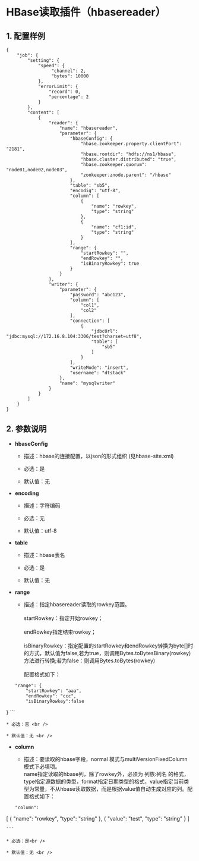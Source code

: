 # HBase读取插件（hbasereader）

## 1. 配置样例

```
{
    "job": {
        "setting": {
            "speed": {
                 "channel": 2,
                 "bytes": 10000
            },
            "errorLimit": {
                "record": 0,
                "percentage": 2
            }
        },
        "content": [
            {
                "reader": {
                    "name": "hbasereader",
                    "parameter": {
                        "hbaseConfig": {
                            "hbase.zookeeper.property.clientPort": "2181",
                            "hbase.rootdir": "hdfs://ns1/hbase",
                            "hbase.cluster.distributed": "true",
                            "hbase.zookeeper.quorum": "node01,node02,node03",
                            "zookeeper.znode.parent": "/hbase"
                        },
                        "table": "sb5",
                        "encodig": "utf-8",
                        "column": [
                            {
                                "name": "rowkey",
                                "type": "string"
                            },
                            {
                                "name": "cf1:id",
                                "type": "string"
                            }
                        ],
                        "range": {
                            "startRowkey": "",
                            "endRowkey": "",
                            "isBinaryRowkey": true
                        }
                    }
                },
                "writer": {
                    "parameter": {
                        "password": "abc123",
                        "column": [
                            "col1",
                            "col2"
                        ],
                        "connection": [
                            {
                                "jdbcUrl": "jdbc:mysql://172.16.8.104:3306/test?charset=utf8",
                                "table": [
                                    "sb5"
                                ]
                            }
                        ],
                        "writeMode": "insert",
                        "username": "dtstack"
                    },
                    "name": "mysqlwriter"
                }
            }
        ]
    }
}

```

## 2. 参数说明

* **hbaseConfig**

	* 描述：hbase的连接配置，以json的形式组织 (见hbase-site.xml)<br />

	* 必选：是 <br />

	* 默认值：无 <br />
	
* **encoding**

	* 描述：字符编码<br />

	* 必选：无 <br />

	* 默认值：utf-8 <br />
	
* **table**

	* 描述：hbase表名 <br />

	* 必选：是 <br />

	* 默认值：无 <br />
	
* **range**

	* 描述：指定hbasereader读取的rowkey范围。<br />   
	startRowkey：指定开始rowkey；<br />   
	endRowkey指定结束rowkey；<br />  
	isBinaryRowkey：指定配置的startRowkey和endRowkey转换为byte[]时的方式，默认值为false,若为true，则调用Bytes.toBytesBinary(rowkey)方法进行转换;若为false：则调用Bytes.toBytes(rowkey)<br />  
	配置格式如下：   
	
	```
	"range": {
  		"startRowkey": "aaa",
  		"endRowkey": "ccc",
  		"isBinaryRowkey":false
}
	```
	<br />
	  
	* 必选：否 <br />
 
	* 默认值：无 <br />

* **column**

	* 描述：要读取的hbase字段，normal 模式与multiVersionFixedColumn 模式下必填项。    
	name指定读取的hbase列，除了rowkey外，必须为 列族:列名 的格式，type指定源数据的类型，format指定日期类型的格式，value指定当前类型为常量，不从hbase读取数据，而是根据value值自动生成对应的列。配置格式如下：
	
	```
	"column": 
[
	{
	    "name": "rowkey",
	    "type": "string"
	},
	{
	    "value": "test",
	    "type": "string"
	}
] 	
		            
	```

	* 必选：是<br />
 
	* 默认值：无 <br />